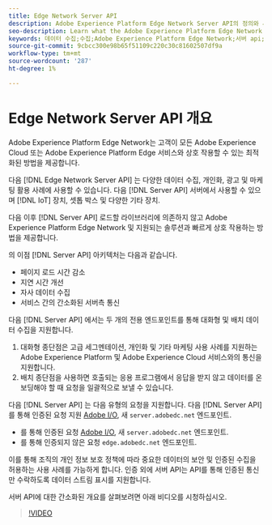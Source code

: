 ```yaml
---
title: Edge Network Server API
description: Adobe Experience Platform Edge Network Server API의 정의와 사용 방법을 알아봅니다.
seo-description: Learn what the Adobe Experience Platform Edge Network Server API is and how you can use it.
keywords: 데이터 수집;수집;Adobe Experience Platform Edge Network;서버 api;
source-git-commit: 9cbcc300e98b65f51109c220c30c81602507df9a
workflow-type: tm+mt
source-wordcount: '287'
ht-degree: 1%

---
```



# Edge Network Server API 개요

Adobe Experience Platform Edge Network는 고객이 모든 Adobe Experience Cloud 또는 Adobe Experience Platform Edge 서비스와 상호 작용할 수 있는 최적화된 방법을 제공합니다.

다음 [!DNL Edge Network Server API] 는 다양한 데이터 수집, 개인화, 광고 및 마케팅 활용 사례에 사용할 수 있습니다. 다음 [!DNL Server API] 서버에서 사용할 수 있으며 [!DNL IoT] 장치, 셋톱 박스 및 다양한 기타 장치.

다음 이후 [!DNL Server API] 로드할 라이브러리에 의존하지 않고 Adobe Experience Platform Edge Network 및 지원되는 솔루션과 빠르게 상호 작용하는 방법을 제공합니다.

의 이점 [!DNL Server API] 아키텍처는 다음과 같습니다.

* 페이지 로드 시간 감소
* 지연 시간 개선
* 자사 데이터 수집
* 서비스 간의 간소화된 서버측 통신

다음 [!DNL Server API] 에서는 두 개의 전용 엔드포인트를 통해 대화형 및 배치 데이터 수집을 지원합니다.

1. 대화형 종단점은 고급 세그멘테이션, 개인화 및 기타 마케팅 사용 사례를 지원하는 Adobe Experience Platform 및 Adobe Experience Cloud 서비스와의 통신을 지원합니다.
2. 배치 종단점을 사용하면 호출되는 응용 프로그램에서 응답을 받지 않고 데이터를 온보딩해야 할 때 요청을 일괄적으로 보낼 수 있습니다.

다음 [!DNL Server API] 는 다음 유형의 요청을 지원합니다. 다음 [!DNL Server API] 를 통해 인증된 요청 지원 [Adobe I/O](https://developer.adobe.com/), 새 `server.adobedc.net` 엔드포인트.

* 를 통해 인증된 요청 [Adobe I/O](https://developer.adobe.com/), 새 `server.adobedc.net` 엔드포인트.
* 를 통해 인증되지 않은 요청 `edge.adobedc.net` 엔드포인트.

이를 통해 조직의 개인 정보 보호 정책에 따라 중요한 데이터의 보안 및 인증된 수집을 허용하는 사용 사례를 가능하게 합니다. 인증 외에 서버 API는 API를 통해 인증된 통신만 수락하도록 데이터 스트림 표시를 지원합니다.

서버 API에 대한 간소화된 개요를 살펴보려면 아래 비디오를 시청하십시오.

>[!VIDEO](https://video.tv.adobe.com/v/341448/)